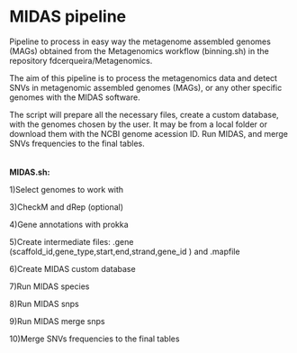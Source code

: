 # MIDAS pipeline

Pipeline to process in easy way the metagenome assembled genomes (MAGs) obtained from the Metagenomics workflow (binning.sh) in the repository fdcerqueira/Metagenomics.

The aim of this pipeline is to process the metagenomics data and detect SNVs in metagenomic assembled genomes (MAGs), or any other specific genomes with the MIDAS software.

The script will prepare all the necessary files, create a custom database, with the genomes chosen by the user. It may be from a local folder or download them with the NCBI genome acession ID.
Run MIDAS, and merge SNVs frequencies to the final tables.
 <br/>
 <br/>
 <br/>
**MIDAS.sh:**

1)Select genomes to work with

3)CheckM and dRep (optional)

4)Gene annotations with prokka

5)Create intermediate files: .gene (scaffold_id,gene_type,start,end,strand,gene_id ) and .mapfile 

6)Create MIDAS custom database

7)Run MIDAS species

8)Run MIDAS snps

9)Run MIDAS merge snps

10)Merge SNVs frequencies to the final tables
